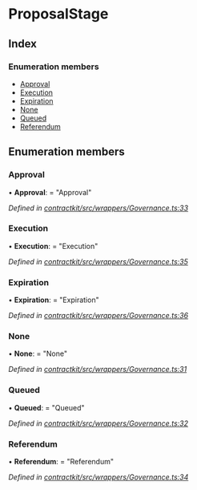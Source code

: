 # ProposalStage

## Index

### Enumeration members

* [Approval]()
* [Execution]()
* [Expiration]()
* [None]()
* [Queued]()
* [Referendum]()

## Enumeration members

### Approval

• **Approval**: = "Approval"

_Defined in_ [_contractkit/src/wrappers/Governance.ts:33_](https://github.com/celo-org/celo-monorepo/blob/master/packages/sdk/contractkit/src/wrappers/Governance.ts#L33)

### Execution

• **Execution**: = "Execution"

_Defined in_ [_contractkit/src/wrappers/Governance.ts:35_](https://github.com/celo-org/celo-monorepo/blob/master/packages/sdk/contractkit/src/wrappers/Governance.ts#L35)

### Expiration

• **Expiration**: = "Expiration"

_Defined in_ [_contractkit/src/wrappers/Governance.ts:36_](https://github.com/celo-org/celo-monorepo/blob/master/packages/sdk/contractkit/src/wrappers/Governance.ts#L36)

### None

• **None**: = "None"

_Defined in_ [_contractkit/src/wrappers/Governance.ts:31_](https://github.com/celo-org/celo-monorepo/blob/master/packages/sdk/contractkit/src/wrappers/Governance.ts#L31)

### Queued

• **Queued**: = "Queued"

_Defined in_ [_contractkit/src/wrappers/Governance.ts:32_](https://github.com/celo-org/celo-monorepo/blob/master/packages/sdk/contractkit/src/wrappers/Governance.ts#L32)

### Referendum

• **Referendum**: = "Referendum"

_Defined in_ [_contractkit/src/wrappers/Governance.ts:34_](https://github.com/celo-org/celo-monorepo/blob/master/packages/sdk/contractkit/src/wrappers/Governance.ts#L34)

